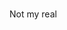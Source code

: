 Not my real <img src="https://github.githubassets.com/images/modules/logos_page/GitHub-Mark.png" width=15/> <img src="https://github.githubassets.com/images/modules/logos_page/GitHub-Logo.png" width=15/>

<!-- **imsoondae/imsoondae** is a ✨ _special_ ✨ repository because its `README.md` (this file) appears on your GitHub profile. -->
